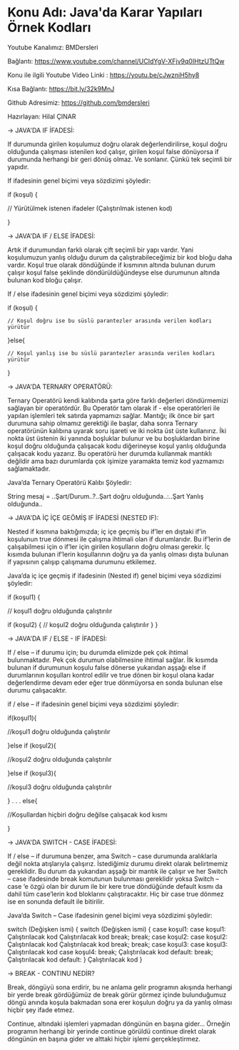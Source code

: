 # Konu Adı: Java'da Karar Yapıları Örnek Kodları

Youtube Kanalımız: BMDersleri

Bağlantı: https://www.youtube.com/channel/UCIdYgV-XFjv9q0IHtzUTtQw

Konu ile ilgili Youtube Video Linki : https://youtu.be/cJwzniH5hy8

Kısa Bağlantı: https://bit.ly/32k9MnJ

Github Adresimiz: https://github.com/bmdersleri

Hazırlayan: Hilal ÇINAR



-> JAVA'DA IF İFADESİ:

If durumunda girilen koşulumuz doğru olarak değerlendirilirse, koşul doğru olduğunda çalışması istenilen kod çalışır, girilen koşul false dönüyorsa if durumunda herhangi bir geri dönüş olmaz. Ve sonlanır. Çünkü tek seçimli bir yapıdır.

If ifadesinin genel biçimi veya sözdizimi şöyledir:

if (koşul) {

   // Yürütülmek istenen ifadeler (Çalıştırılmak istenen kod)

}


-> JAVA'DA IF / ELSE İFADESİ:

Artık if durumundan farklı olarak çift seçimli bir yapı vardır. Yani koşulumuzun yanlış olduğu durum da çalıştırabileceğimiz bir kod bloğu daha vardır. Koşul true olarak döndüğünde if kısmının altında bulunan durum çalışır koşul false şeklinde döndürüldüğündeyse else durumunun altında bulunan kod bloğu çalışır.

If / else ifadesinin genel biçimi veya sözdizimi şöyledir:

if (koşul)
{

    // Koşul doğru ise bu süslü parantezler arasında verilen kodları yürütür 

}else{

    // Koşul yanlış ise bu süslü parantezler arasında verilen kodları yürütür 

}
 

-> JAVA'DA TERNARY OPERATÖRÜ:

Ternary Operatörü kendi kalıbında şarta göre farklı değerleri döndürmemizi sağlayan bir operatördür. Bu Operatör tam olarak if - else operatörleri ile yapılan işlemleri tek satırda yapmamızı sağlar. Mantığı; ilk önce bir şart durumuna sahip olmamız gerektiği ile başlar, daha sonra Ternary operatörünün kalıbına uyarak soru işareti ve iki nokta üst üste kullanırız. İki nokta üst üstenin iki yanında boşluklar bulunur ve bu boşluklardan birine koşul doğru olduğunda çalışacak kodu diğerineyse koşul yanlış olduğunda çalışacak kodu yazarız. Bu operatörü her durumda kullanmak mantıklı değildir ama bazı durumlarda çok işimize yaramakta temiz kod yazmamızı sağlamaktadır.

Java’da Ternary Operatörü Kalıbı Şöyledir:

String mesaj =  ..Şart/Durum..?..Şart doğru olduğunda..:..Şart Yanlış olduğunda..


-> JAVA'DA İÇ İÇE GEÖMİŞ IF İFADESİ (NESTED IF):

Nested if kısmına baktığımızda; iç içe geçmiş bu if’ler en dıştaki if’in koşulunun true dönmesi ile çalışma ihtimali olan if durumlarıdır. Bu if’lerin de çalışabilmesi için o if’ler için girilen koşulların doğru olması gerekir. İç kısımda bulunan if’lerin koşullarının doğru ya da yanlış olması dışta bulunan if yapısının çalışıp çalışmama durumunu etkilemez.

Java’da iç içe geçmiş if ifadesinin (Nested if) genel biçimi veya sözdizimi şöyledir:


if (koşul1) 
{

   // koşul1 doğru olduğunda çalıştırılır

   if (koşul2) 
   {
      // koşul2 doğru olduğunda çalıştırılır
   }
}
 
	
-> JAVA'DA IF / ELSE - IF İFADESİ: 

If / else – if durumu için; bu durumda elimizde pek çok ihtimal bulunmaktadır. Pek çok durumun olabilmesine ihtimal sağlar. İlk kısımda bulunan if durumunun koşulu false dönerse yukarıdan aşşağı else if durumlarının koşulları kontrol edilir ve true dönen bir koşul olana kadar değerlendirme devam eder eğer true dönmüyorsa en sonda bulunan else durumu çalışacaktır.

if / else – if ifadesinin genel biçimi veya sözdizimi şöyledir:


if(koşul1){

  //koşul1 doğru olduğunda çalıştırılır

}else if (koşul2){

   //koşul2 doğru olduğunda çalıştırılır

}else if (koşul3){

  //koşul3 doğru olduğunda çalıştırılır

}
.
.
.
else{

  //Koşullardan hiçbiri doğru değilse çalışacak kod kısmı
 
}


-> JAVA'DA SWITCH - CASE İFADESİ:

If / else – if durumuna benzer, ama Switch – case durumunda aralıklarla değil nokta atışlarıyla çalışırız. İstediğimiz durumu direkt olarak belirtmemiz gereklidir. Bu durum da yukarıdan aşşağı bir mantık ile çalışır ve her Switch – case ifadesinde break komutunun bulunması gereklidir yoksa Switch – case ‘e özgü olan bir durum ile bir kere true döndüğünde default kısmı da dahil tüm case’lerin kod bloklarını çalıştıracaktır. Hiç bir case true dönmez ise en sonunda default ile bitirilir.


Java’da Switch – Case ifadesinin genel biçimi veya sözdizimi şöyledir:

 switch (Değişken ismi) {						 switch (Değişken ismi) {
            case koşul1:							case koşul1:
                Çalıştırılacak kod						    Çalıştırılacak kod
                break;								    break;
            case koşul2:							case koşul2:
                Çalıştırılacak kod						    Çalıştırılacak kod
                break;								    break;
            case koşul3:							case koşul3:								
                Çalıştırılacak kod						case koşul4:
                break;								    Çalıştırılacak kod
            default:								    break;
                Çalıştırılacak kod						default:
         }									    Çalıştırılacak kod
									       }



-> BREAK - CONTINU NEDİR?

Break, döngüyü sona erdirir, bu ne anlama gelir programın akışında herhangi bir yerde break gördüğümüz de break görür görmez içinde bulunduğumuz döngü anında koşula bakmadan sona erer koşulun doğru ya da yanlış olması hiçbir şey ifade etmez.
	
Continue, altındaki işlemleri yapmadan döngünün en başına gider... Örneğin programın herhangi bir yerinde continue görüldü continue direkt olarak döngünün en başına gider ve alttaki hiçbir işlemi gerçekleştirmez.


